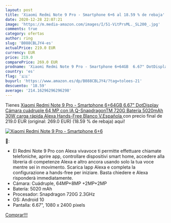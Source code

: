 ```yaml
---
layout: post
title: 'Xiaomi Redmi Note 9 Pro - Smartphone 6+6 al 18.59 % de rebaja'
date: 2020-12-28 22:07:21
image: 'https://m.media-amazon.com/images/I/51-VitPrsML._SL200_.jpg'
comments: true
category: ofertas
author: ring
slug: 'B088CBLJY4-es'
actualPrice: 219.0 EUR
currency: EUR
price: 219.0
comparePrice: 269.0 EUR
prodname: 'Xiaomi Redmi Note 9 Pro - Smartphone 6+64GB  6.67" DotDisplay  Cámara cuádruple 64 MP con IA  Q-SnapdragonTM 720G  Batería 5020mAh  30W carga rápida   Alexa Hands-Free  Blanco  V.Española '
country: 'es'
flag: '🇪🇸'
buyurl: 'https://www.amazon.es/dp/B088CBLJY4/?tag=tolees-21'
descuento: '18.59'
average: '214.16296296296298'
---
```


Tienes [Xiaomi Redmi Note 9 Pro - Smartphone 6+64GB  6.67" DotDisplay  Cámara cuádruple 64 MP con IA  Q-SnapdragonTM 720G  Batería 5020mAh  30W carga rápida   Alexa Hands-Free  Blanco  V.Española ](https://www.amazon.es/dp/B088CBLJY4/?tag=tolees-21) con precio final de  219.0 EUR (original: 269.0 EUR) (18.59 %  de rebaja) aqui!

[![Xiaomi Redmi Note 9 Pro - Smartphone 6+6](https://m.media-amazon.com/images/I/51-VitPrsML._SL200_.jpg)](https://www.amazon.es/dp/B088CBLJY4/?tag=tolees-21)

🔎:

- El Redmi Note 9 Pro con Alexa vivavoce ti permitte effettuare chiamate telefoniche, aprire app, controllare dispositivi smart home, accedere alla libreria di competenze Alexa e altro ancora usando solo la tua voce mentre sei in movimento. Scarica lapp Alexa e completa la configurazione a hands-free per iniziare. Basta chiedere e Alexa risponderà immediatamente.
- Cámara: Cuádruple, 64MP+8MP +2MP+2MP
- Batería: 5020 mAh
- Procesador: Snapdragon 720G 2.3GHz
- OS: Android 10
- Pantalla: 6.67", 1080 x 2400 pixels

[Comprar!!!](https://www.amazon.es/dp/B088CBLJY4/?tag=tolees-21)
